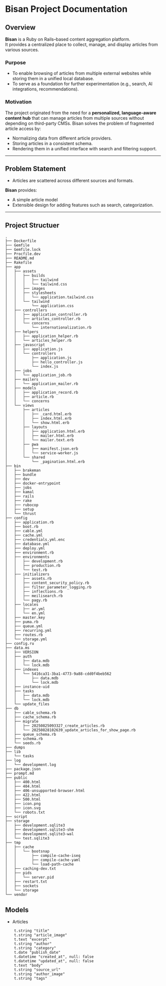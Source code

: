 # Bisan Project Documentation

## Overview
**Bisan** is a Ruby on Rails–based content aggregation platform.  
It provides a centralized place to collect, manage, and display articles from various sources.  

### Purpose
- To enable browsing of articles from multiple external websites while storing them in a unified local database.
- To serve as a foundation for further experimentation (e.g., search, AI integrations, recommendations).

### Motivation
The project originated from the need for a **personalized, language-aware content hub** that can manage articles from multiple sources without depending on third-party CMSs.
Bisan solves the problem of fragmented article access by:
- Normalizing data from different article providers.
- Storing articles in a consistent schema.
- Rendering them in a unified interface with search and filtering support.

---

## Problem Statement
- Articles are scattered across different sources and formats.  

**Bisan** provides:
- A simple article model   
- Extensible design for adding features such as search, categorization.

---
## Project Structuer
```
.
├── Dockerfile
├── Gemfile
├── Gemfile.lock
├── Procfile.dev
├── README.md
├── Rakefile
├── app
│   ├── assets
│   │   ├── builds
│   │   │   ├── tailwind
│   │   │   └── tailwind.css
│   │   ├── images
│   │   ├── stylesheets
│   │   │   └── application.tailwind.css
│   │   └── tailwind
│   │       └── application.css
│   ├── controllers
│   │   ├── application_controller.rb
│   │   ├── articles_controller.rb
│   │   └── concerns
│   │       └── internationalization.rb
│   ├── helpers
│   │   ├── application_helper.rb
│   │   └── articles_helper.rb
│   ├── javascript
│   │   ├── application.js
│   │   └── controllers
│   │       ├── application.js
│   │       ├── hello_controller.js
│   │       └── index.js
│   ├── jobs
│   │   └── application_job.rb
│   ├── mailers
│   │   └── application_mailer.rb
│   ├── models
│   │   ├── application_record.rb
│   │   ├── article.rb
│   │   └── concerns
│   └── views
│       ├── articles
│       │   ├── _card.html.erb
│       │   ├── index.html.erb
│       │   └── show.html.erb
│       ├── layouts
│       │   ├── application.html.erb
│       │   ├── mailer.html.erb
│       │   └── mailer.text.erb
│       ├── pwa
│       │   ├── manifest.json.erb
│       │   └── service-worker.js
│       └── shared
│           └── _pagination.html.erb
├── bin
│   ├── brakeman
│   ├── bundle
│   ├── dev
│   ├── docker-entrypoint
│   ├── jobs
│   ├── kamal
│   ├── rails
│   ├── rake
│   ├── rubocop
│   ├── setup
│   └── thrust
├── config
│   ├── application.rb
│   ├── boot.rb
│   ├── cable.yml
│   ├── cache.yml
│   ├── credentials.yml.enc
│   ├── database.yml
│   ├── deploy.yml
│   ├── environment.rb
│   ├── environments
│   │   ├── development.rb
│   │   ├── production.rb
│   │   └── test.rb
│   ├── initializers
│   │   ├── assets.rb
│   │   ├── content_security_policy.rb
│   │   ├── filter_parameter_logging.rb
│   │   ├── inflections.rb
│   │   ├── meilisearch.rb
│   │   └── pagy.rb
│   ├── locales
│   │   ├── ar.yml
│   │   └── en.yml
│   ├── master.key
│   ├── puma.rb
│   ├── queue.yml
│   ├── recurring.yml
│   ├── routes.rb
│   └── storage.yml
├── config.ru
├── data.ms
│   ├── VERSION
│   ├── auth
│   │   ├── data.mdb
│   │   └── lock.mdb
│   ├── indexes
│   │   └── 5416ca31-3ba1-4773-9a88-cdd0f4beb562
│   │       ├── data.mdb
│   │       └── lock.mdb
│   ├── instance-uid
│   ├── tasks
│   │   ├── data.mdb
│   │   └── lock.mdb
│   └── update_files
├── db
│   ├── cable_schema.rb
│   ├── cache_schema.rb
│   ├── migrate
│   │   ├── 20250825093327_create_articles.rb
│   │   └── 20250828102639_update_articles_for_show_page.rb
│   ├── queue_schema.rb
│   ├── schema.rb
│   └── seeds.rb
├── dumps
├── lib
│   └── tasks
├── log
│   └── development.log
├── package.json
├── prompt.md
├── public
│   ├── 400.html
│   ├── 404.html
│   ├── 406-unsupported-browser.html
│   ├── 422.html
│   ├── 500.html
│   ├── icon.png
│   ├── icon.svg
│   └── robots.txt
├── script
├── storage
│   ├── development.sqlite3
│   ├── development.sqlite3-shm
│   ├── development.sqlite3-wal
│   └── test.sqlite3
├── tmp
│   ├── cache
│   │   └── bootsnap
│   │       ├── compile-cache-iseq
│   │       ├── compile-cache-yaml
│   │       └── load-path-cache
│   ├── caching-dev.txt
│   ├── pids
│   │   └── server.pid
│   ├── restart.txt
│   ├── sockets
│   └── storage
└── vendor
```

## Models
* Articles
```
    t.string "title"
    t.string "article_image"
    t.text "excerpt"
    t.string "author"
    t.string "category"
    t.date "publish_date"
    t.datetime "created_at", null: false
    t.datetime "updated_at", null: false
    t.text "body"
    t.string "source_url"
    t.string "author_image"
    t.string "tags"
```

